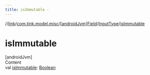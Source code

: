 ```yaml
---
title: isImmutable -
---
```

//[link](../../../index.md)/[com.tink.model.misc](../../index.md)/[[androidJvm]Field](../index.md)/[InputType](index.md)/[isImmutable](is-immutable.md)



# isImmutable  
[androidJvm]  
Content  
val [isImmutable](is-immutable.md): [Boolean](https://kotlinlang.org/api/latest/jvm/stdlib/kotlin/-boolean/index.html)  



